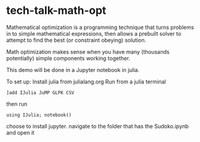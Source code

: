 # tech-talk-math-opt

Mathematical optimization is a programming technique that turns problems in to simple mathematical expressions, then allows a prebuilt solver to attempt to find the best (or constraint obeying) solution.

Math optimization makes sense when you have many (thousands potentially) simple components working together.


This demo will be done in a Jupyter notebook in julia.

To set up:
Install julia from julialang.org
Run from a julia terminal
```
]add IJulia JuMP GLPK CSV
```
then run
```
using IJulia; notebook()
```
choose to install jupyter.
navigate to the folder that has the Sudoko.ipynb and open it

